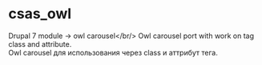 # csas_owl
Drupal 7 module -> owl carousel</br/>
Owl carousel port with work on tag class and attribute.<br/>
Owl carousel для использования через class и аттрибут тега.
